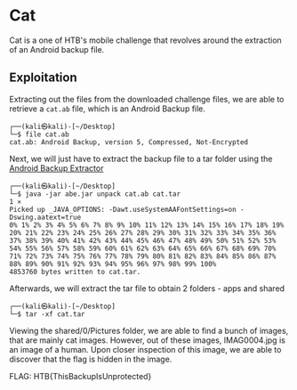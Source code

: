 # Cat
Cat is a one of HTB's mobile challenge that revolves around the extraction of an Android backup file. 

## Exploitation
Extracting out the files from the downloaded challenge files, we are able to retrieve a ```cat.ab``` file, which is an Android Backup file.

```
┌──(kali㉿kali)-[~/Desktop]
└─$ file cat.ab        
cat.ab: Android Backup, version 5, Compressed, Not-Encrypted
```

Next, we will just have to extract the backup file to a tar folder using the [Android Backup Extractor](https://github.com/nelenkov/android-backup-extractor)

```
┌──(kali㉿kali)-[~/Desktop]
└─$ java -jar abe.jar unpack cat.ab cat.tar                              1 ⨯
Picked up _JAVA_OPTIONS: -Dawt.useSystemAAFontSettings=on -Dswing.aatext=true
0% 1% 2% 3% 4% 5% 6% 7% 8% 9% 10% 11% 12% 13% 14% 15% 16% 17% 18% 19% 20% 21% 22% 23% 24% 25% 26% 27% 28% 29% 30% 31% 32% 33% 34% 35% 36% 37% 38% 39% 40% 41% 42% 43% 44% 45% 46% 47% 48% 49% 50% 51% 52% 53% 54% 55% 56% 57% 58% 59% 60% 61% 62% 63% 64% 65% 66% 67% 68% 69% 70% 71% 72% 73% 74% 75% 76% 77% 78% 79% 80% 81% 82% 83% 84% 85% 86% 87% 88% 89% 90% 91% 92% 93% 94% 95% 96% 97% 98% 99% 100% 
4853760 bytes written to cat.tar.
```

Afterwards, we will extract the tar file to obtain 2 folders - apps and shared

```
┌──(kali㉿kali)-[~/Desktop]
└─$ tar -xf cat.tar  
```

Viewing the shared/0/Pictures folder, we are able to find a bunch of images, that are mainly cat images. However, out of these images, IMAG0004.jpg is an image of a human. 
Upon closer inspection of this image, we are able to discover that the flag is hidden in the image.

FLAG: HTB{ThisBackupIsUnprotected}
